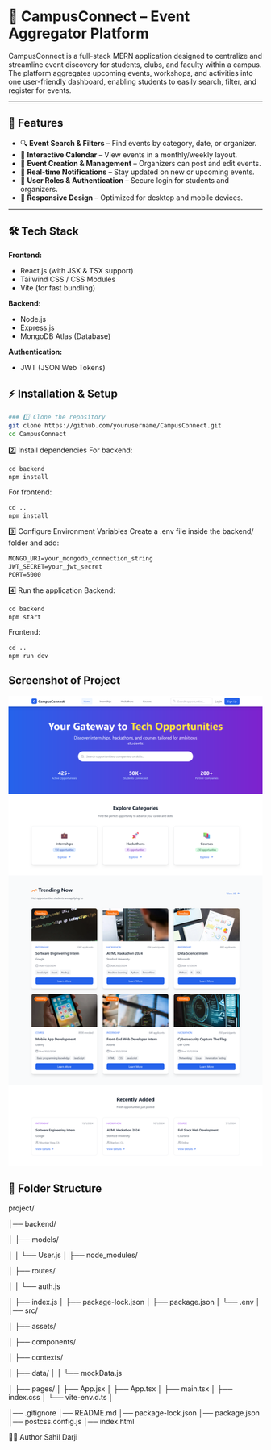 # 📌 CampusConnect – Event Aggregator Platform

CampusConnect is a full-stack MERN application designed to centralize and streamline event discovery for students, clubs, and faculty within a campus. The platform aggregates upcoming events, workshops, and activities into one user-friendly dashboard, enabling students to easily search, filter, and register for events.

---

## 🚀 Features
- 🔍 **Event Search & Filters** – Find events by category, date, or organizer.
- 📅 **Interactive Calendar** – View events in a monthly/weekly layout.
- 📝 **Event Creation & Management** – Organizers can post and edit events.
- 🔔 **Real-time Notifications** – Stay updated on new or upcoming events.
- 👥 **User Roles & Authentication** – Secure login for students and organizers.
- 📱 **Responsive Design** – Optimized for desktop and mobile devices.

---

## 🛠 Tech Stack
**Frontend:**
- React.js (with JSX & TSX support)
- Tailwind CSS / CSS Modules
- Vite (for fast bundling)

**Backend:**
- Node.js
- Express.js
- MongoDB Atlas (Database)

**Authentication:**
- JWT (JSON Web Tokens)


## ⚡ Installation & Setup


```bash
### 1️⃣ Clone the repository
git clone https://github.com/yourusername/CampusConnect.git
cd CampusConnect
```
2️⃣ Install dependencies
For backend:
```
cd backend
npm install
```
For frontend:
```
cd ..
npm install
```
3️⃣ Configure Environment Variables
Create a .env file inside the backend/ folder and add:

```
MONGO_URI=your_mongodb_connection_string
JWT_SECRET=your_jwt_secret
PORT=5000
```
4️⃣ Run the application
Backend:
```
cd backend
npm start
```
Frontend:
```
cd ..
npm run dev
```
## Screenshot of Project

<p align="center">
  <img src="Screenshot of project/Home page.png" width="600" alt="Homepage">
</p>


## 📂 Folder Structure

project/

│── backend/

│ ├── models/

│ │ └── User.js
│ ├── node_modules/

│ ├── routes/

│ │ └── auth.js

│ ├── index.js
│ ├── package-lock.json
│ ├── package.json
│ └── .env
│
│── src/

│ ├── assets/

│ ├── components/

│ ├── contexts/

│ ├── data/
│ │ └── mockData.js

│ ├── pages/
│ ├── App.jsx
│ ├── App.tsx
│ ├── main.tsx
│ ├── index.css
│ └── vite-env.d.ts
│


│── .gitignore
│── README.md
│── package-lock.json
│── package.json
│── postcss.config.js
│── index.html


👨‍💻 Author
Sahil Darji
